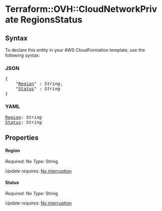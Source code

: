# Terraform::OVH::CloudNetworkPrivate RegionsStatus

## Syntax

To declare this entity in your AWS CloudFormation template, use the following syntax:

### JSON

<pre>
{
    "<a href="#region" title="Region">Region</a>" : <i>String</i>,
    "<a href="#status" title="Status">Status</a>" : <i>String</i>
}
</pre>

### YAML

<pre>
<a href="#region" title="Region">Region</a>: <i>String</i>
<a href="#status" title="Status">Status</a>: <i>String</i>
</pre>

## Properties

#### Region

_Required_: No
_Type_: String

_Update requires_: [No interruption](https://docs.aws.amazon.com/AWSCloudFormation/latest/UserGuide/using-cfn-updating-stacks-update-behaviors.html#update-no-interrupt)

#### Status

_Required_: No
_Type_: String

_Update requires_: [No interruption](https://docs.aws.amazon.com/AWSCloudFormation/latest/UserGuide/using-cfn-updating-stacks-update-behaviors.html#update-no-interrupt)

